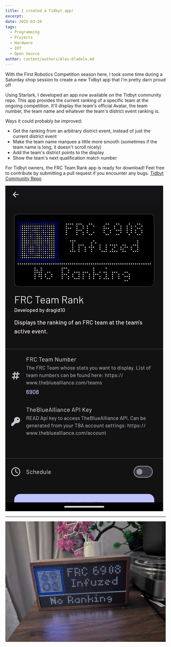 ```yaml
---
title: I created a Tidbyt app!
excerpt:
date: 2025-03-20
tags:
  - Programming
  - Projects
  - Hardware
  - IOT
  - Open Source
author: content/authors/Alex-Oladele.md
---
```


With the First Robotics Competition season here, I took some time during a Saturday shop session to create a new Tidbyt app that I'm pretty darn proud of!

Using Starlark, I developed an app now available on the Tidbyt community repo. This app provides the current ranking of a specific team at the ongoing competition. It'll display the team's official Avatar, the team number, the team name and whatever the team's district event ranking is.

Ways it could probably be improved:

- Get the ranking from an arbitrary district event, instead of just the current district event
- Make the team name marquee a little more smooth (sometimes if the team name is long, it doesn't scroll nicely)
- Add the team's district points to the display
- Show the team's next qualification match number

For Tidbyt owners, the FRC Team Rank app is ready for download! Feel free to contribute by submitting a pull request if you encounter any bugs.
[Tidbyt Community Repo](https://github.com/tidbyt/community/tree/main/apps/frcteamrank)

![The FRC Team Rank app available in the Tidbyt app store. The pewview is of Team 6908 - Infuzed](/assets/uploads/tidbyt-app/tidbyt-app.png)

---

![The FRC Team Rank app running on an actual tidbyt, displaying the rank (or lacktherof) of Team 6908-Infuzed ](/assets/uploads/tidbyt-app/tidbyt-app-on-device.jpg)

